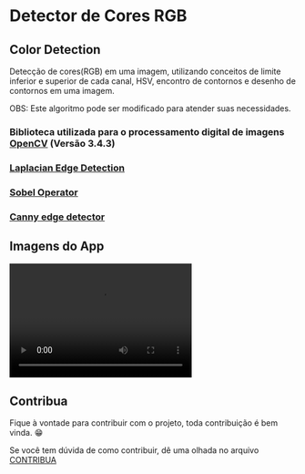 # Detector de Cores RGB
## Color Detection

Detecção de cores(RGB) em uma imagem, utilizando conceitos de limite inferior e superior de cada canal, HSV, encontro de contornos e desenho de contornos em uma imagem. 

OBS: Este algoritmo pode ser modificado para atender suas necessidades. 

### Biblioteca utilizada para o processamento digital de imagens [OpenCV](https://opencv.org/) (Versão 3.4.3)

### [Laplacian Edge Detection](https://github.com/fabriicioa/laplaceDeteccaoDeBordas)
### [Sobel Operator](https://github.com/fabriicioa/sobelDeteccaoDeBordas)
### [Canny edge detector](https://github.com/fabriicioa/cannyDeteccaoDeBordas)


## Imagens do App

<video src="https://github.com/fabriicioa/cannyDeteccaoDeBordas/blob/master/Arquivos/screenVideoRGB.webm" width="320" height="200" autoplay controls loop="loop"></video>


## Contribua

Fique à vontade para contribuir com o projeto, toda contribuição é bem vinda. :grin:

Se você tem dúvida de como contribuir, dê uma olhada no arquivo [CONTRIBUA](https://github.com/fabriicioa/cannyDeteccaoDeBordas/blob/master/Contribuindo.pdf)
